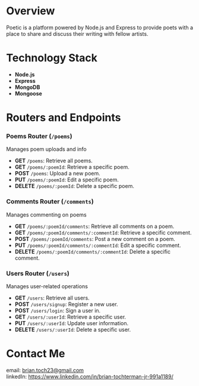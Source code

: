 # Overview

Poetic is a platform powered by Node.js and Express to provide poets with a place to share and discuss their writing with fellow artists. 

# Technology Stack
- **Node.js**
- **Express**
- **MongoDB**
- **Mongoose**

# Routers and Endpoints

### Poems Router (`/poems`)

Manages poem uploads and info

- **GET** `/poems`: Retrieve all poems.
- **GET** `/poems/:poemId`: Retrieve a specific poem.
- **POST** `/poems`: Upload a new poem.
- **PUT** `/poems/:poemId`: Edit a specific poem.
- **DELETE** `/poems/:poemId`: Delete a specific poem.

### Comments Router (`/comments`)

Manages commenting on poems

- **GET** `/poems/:poemId/comments`: Retrieve all comments on a poem.
- **GET** `/poems/:poemId/comments/:commentId`: Retrieve a specific comment.
- **POST** `/poems/:poemId/comments`: Post a new comment on a poem.
- **PUT** `/poems/:poemId/comments/:commentId`: Edit a specific comment.
- **DELETE** `/poems/:poemId/comments/:commentId`: Delete a specific comment.

### Users Router (`/users`)

Manages user-related operations

- **GET** `/users`: Retrieve all users.
- **POST** `/users/signup`: Register a new user.
- **POST** `/users/login`: Sign a user in.
- **GET** `/users/:userId`: Retrieve a specific user.
- **PUT** `/users/:userId`: Update user information.
- **DELETE** `/users/:userId`: Delete a specific user.

# Contact Me
email: brian.toch23@gmail.com 
<br>
linkedIn: https://www.linkedin.com/in/brian-tochterman-jr-991a1189/
